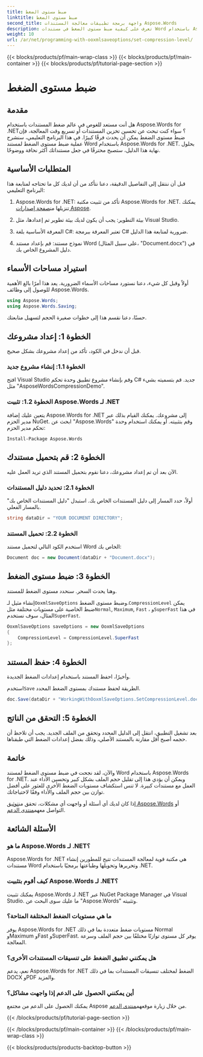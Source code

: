 ```yaml
---
title: ضبط مستوى الضغط
linktitle: ضبط مستوى الضغط
second_title: واجهة برمجة تطبيقات معالجة المستندات Aspose.Words
description: تعرف على كيفية ضبط مستوى الضغط في مستندات Word باستخدام Aspose.Words for .NET. اتبع دليلنا خطوة بخطوة لتحسين تخزين المستندات والأداء.
weight: 10
url: /ar/net/programming-with-ooxmlsaveoptions/set-compression-level/
---
```


{{< blocks/products/pf/main-wrap-class >}}
{{< blocks/products/pf/main-container >}}
{{< blocks/products/pf/tutorial-page-section >}}

# ضبط مستوى الضغط

## مقدمة

هل أنت مستعد للغوص في عالم ضغط المستندات باستخدام Aspose.Words for .NET؟ سواء كنت تبحث عن تحسين تخزين المستندات أو تسريع وقت المعالجة، فإن ضبط مستوى الضغط يمكن أن يحدث فرقًا كبيرًا. في هذا البرنامج التعليمي، سنشرح عملية ضبط مستوى الضغط لمستند Word باستخدام Aspose.Words for .NET. بحلول نهاية هذا الدليل، ستصبح محترفًا في جعل مستنداتك أكثر نحافة ووضوحًا.

## المتطلبات الأساسية

قبل أن ننتقل إلى التفاصيل الدقيقة، دعنا نتأكد من أن لديك كل ما تحتاجه لمتابعة هذا البرنامج التعليمي:

1.  Aspose.Words for .NET: تأكد من تثبيت مكتبة Aspose.Words for .NET. يمكنك تنزيلها من[صفحة إصدارات Aspose](https://releases.aspose.com/words/net/).

2. بيئة التطوير: يجب أن يكون لديك بيئة تطوير تم إعدادها، مثل Visual Studio.

3. المعرفة الأساسية بلغة C#: تعتبر المعرفة ببرمجة C# ضرورية لمتابعة هذا الدليل.

4. نموذج مستند: قم بإعداد مستند Word (على سبيل المثال، "Document.docx") في دليل المشروع الخاص بك.

## استيراد مساحات الأسماء

أولاً وقبل كل شيء، دعنا نستورد مساحات الأسماء الضرورية. يعد هذا أمرًا بالغ الأهمية للوصول إلى وظائف Aspose.Words.

```csharp
using Aspose.Words;
using Aspose.Words.Saving;
```

حسنًا، دعنا نقسم هذا إلى خطوات صغيرة الحجم لتسهيل متابعتك.

## الخطوة 1: إعداد مشروعك

قبل أن ندخل في الكود، تأكد من إعداد مشروعك بشكل صحيح.

### الخطوة 1.1: إنشاء مشروع جديد

افتح Visual Studio وقم بإنشاء مشروع تطبيق وحدة تحكم C# جديد. قم بتسميته بشيء مثل "AsposeWordsCompressionDemo".

### الخطوة 1.2: تثبيت Aspose.Words لـ .NET

يتعين عليك إضافة Aspose.Words for .NET إلى مشروعك. يمكنك القيام بذلك عبر مدير الحزم NuGet. ابحث عن "Aspose.Words" وقم بتثبيته. أو يمكنك استخدام وحدة تحكم مدير الحزم:

```shell
Install-Package Aspose.Words
```

## الخطوة 2: قم بتحميل مستندك

الآن بعد أن تم إعداد مشروعك، دعنا نقوم بتحميل المستند الذي تريد العمل عليه.

### الخطوة 2.1: تحديد دليل المستندات

أولاً، حدد المسار إلى دليل المستندات الخاص بك. استبدل "دليل المستندات الخاص بك" بالمسار الفعلي.

```csharp
string dataDir = "YOUR DOCUMENT DIRECTORY";
```

### الخطوة 2.2: تحميل المستند

استخدم الكود التالي لتحميل مستند Word الخاص بك:

```csharp
Document doc = new Document(dataDir + "Document.docx");
```

## الخطوة 3: ضبط مستوى الضغط

وهنا يحدث السحر. سنحدد مستوى الضغط للمستند.

 إنشاء مثيل لـ`OoxmlSaveOptions` وضبط مستوى الضغط.`CompressionLevel` يمكن ضبط الخاصية على مستويات مختلفة مثل`Normal`, `Maximum`, `Fast` ، و`SuperFast` في هذا المثال، سوف نستخدم`SuperFast`.

```csharp
OoxmlSaveOptions saveOptions = new OoxmlSaveOptions
{
    CompressionLevel = CompressionLevel.SuperFast
};
```

## الخطوة 4: حفظ المستند

وأخيرًا، احفظ المستند باستخدام إعدادات الضغط الجديدة.

 استخدم`Save` الطريقة لحفظ مستندك بمستوى الضغط المحدد.

```csharp
doc.Save(dataDir + "WorkingWithOoxmlSaveOptions.SetCompressionLevel.docx", saveOptions);
```

## الخطوة 5: التحقق من الناتج

بعد تشغيل التطبيق، انتقل إلى الدليل المحدد وتحقق من الملف الجديد. يجب أن تلاحظ أن حجمه أصبح أقل مقارنة بالمستند الأصلي، وذلك بفضل إعدادات الضغط التي طبقناها.

## خاتمة

والآن، لقد نجحت في ضبط مستوى الضغط لمستند Word باستخدام Aspose.Words for .NET. ويمكن أن يؤدي هذا إلى تقليل حجم الملف بشكل كبير وتحسين الأداء عند العمل مع مستندات كبيرة. لا تنس استكشاف مستويات الضغط الأخرى للعثور على أفضل توازن بين حجم الملف والأداء وفقًا لاحتياجاتك.

إذا كان لديك أي أسئلة أو واجهت أي مشكلات، تحقق من[توثيق Aspose.Words](https://reference.aspose.com/words/net/) أو التواصل معهم[منتدى الدعم](https://forum.aspose.com/c/words/8).

## الأسئلة الشائعة

### ما هو Aspose.Words لـ .NET؟

Aspose.Words for .NET هي مكتبة قوية لمعالجة المستندات تتيح للمطورين إنشاء مستندات Word وتحريرها وتحويلها وطباعتها برمجيًا باستخدام .NET.

### كيف أقوم بتثبيت Aspose.Words لـ .NET؟

يمكنك تثبيت Aspose.Words لـ .NET عبر NuGet Package Manager في Visual Studio. ما عليك سوى البحث عن "Aspose.Words" وتثبيته.

### ما هي مستويات الضغط المختلفة المتاحة؟

يوفر Aspose.Words for .NET مستويات ضغط متعددة بما في ذلك Normal وMaximum وFast وSuperFast. يوفر كل مستوى توازنًا مختلفًا بين حجم الملف وسرعة المعالجة.

### هل يمكنني تطبيق الضغط على تنسيقات المستندات الأخرى؟

نعم، يدعم Aspose.Words for .NET الضغط لمختلف تنسيقات المستندات بما في ذلك DOCX وPDF والمزيد.

### أين يمكنني الحصول على الدعم إذا واجهت مشاكل؟

 يمكنك الحصول على الدعم من مجتمع Aspose من خلال زيارة موقعهم[منتدى الدعم](https://forum.aspose.com/c/words/8).

{{< /blocks/products/pf/tutorial-page-section >}}

{{< /blocks/products/pf/main-container >}}
{{< /blocks/products/pf/main-wrap-class >}}

{{< blocks/products/products-backtop-button >}}
